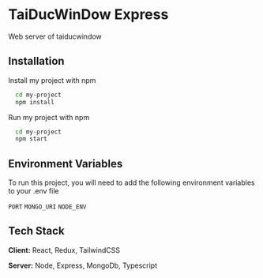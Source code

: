 # TaiDucWinDow Express

Web server of taiducwindow

## Installation

Install my project with npm

```bash
  cd my-project
  npm install
```

Run my project with npm

```bash
  cd my-project
  npm start
```

## Environment Variables

To run this project, you will need to add the following environment variables to your .env file

`PORT`
`MONGO_URI`
`NODE_ENV`

## Tech Stack

**Client:** React, Redux, TailwindCSS

**Server:** Node, Express, MongoDb, Typescript
